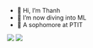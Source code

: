 
- 👋 Hi, I’m Thanh
- 👀 I’m now diving into ML 
- 🌱 A sophomore at PTIT 

<div>
<img src="https://github-readme-stats.vercel.app/api?username=tiiesn&show_icons=true&theme=radical&count_private=true"/>
<img src="https://github-readme-stats.vercel.app/api/top-langs/?username=tiiesn&layout=compact&theme=radical"/>
</div>
